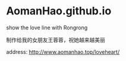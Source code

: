 # AomanHao.github.io
show the love line with Rongrong

制作给我的女朋友王蓉蓉，祝她越来越美丽

address: http://www.aomanhao.top/loveheart/
